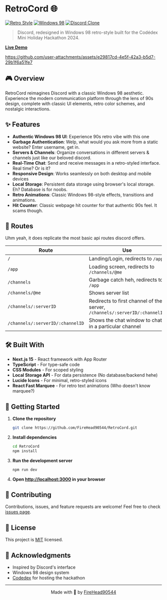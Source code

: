 # RetroCord 🌐

[![Retro Style](https://img.shields.io/badge/Style-90s/Retro-red.svg)](https://github.com/FireHead90544/RetroCord)
[![Windows 98](https://img.shields.io/badge/Theme-Windows%2098-blue.svg)](https://github.com/FireHead90544/RetroCord)
[![Discord Clone](https://img.shields.io/badge/Clone-Discord-purple.svg)](https://github.com/FireHead90544/RetroCord)

> Discord, redesigned in Windows 98 retro-style built for the Codédex Mini Holiday Hackathon 2024.

[**Live Demo**](https://tryretrocord.vercel.app/)

https://github.com/user-attachments/assets/e29817cd-4e5f-42a3-b5d7-29b1f6a51fe7

## 🎮 Overview

RetroCord reimagines Discord with a classic Windows 98 aesthetic. Experience the modern communication platform through the lens of 90s design, complete with classic UI elements, retro color schemes, and nostalgic interactions.

## ✨ Features

- **Authentic Windows 98 UI**: Experience 90s retro vibe with this one
- **Garbage Authentication**: Welp, what would you ask more from a static website? Enter username, get in.
- **Servers & Channels**: Organize conversations in different servers & channels just like our beloved discord.
- **Real-Time Chat**: Send and receive messages in a retro-styled interface. Real time? Or is it?
- **Responsive Design**: Works seamlessly on both desktop and mobile devices
- **Local Storage**: Persistent data storage using browser's local storage. Eh? Database is for noobs.
- **Retro Animations**: Classic Windows 98-style effects, transitions and animations.
- **Hit Counter**: Classic webpage hit counter for that authentic 90s feel. It scams though.

## 🌌 Routes

Uhm yeah, it does replicate the most basic api routes discord offers.

| Route                            | Use                                                                        |
|----------------------------------|----------------------------------------------------------------------------|
| `/`                              | Landing/Login, redirects to `/app`                                         |
| `/app`                           | Loading screen, redirects to `/channels/@me`                               |
| `/channels`                      | Garbage catch heh, redirects to `/app`                                     |
| `/channels/@me`                  | Shows server list                                                          |
| `/channels/:serverID`            | Redirects to first channel of the server, `/channels/:serverID/:channelID` |
| `/channels/:serverID/:channelID` | Shows the chat window to chat in a particular channel                      |

## 🛠️ Built With

- **Next.js 15** - React framework with App Router
- **TypeScript** - For type-safe code
- **CSS Modules** - For scoped styling
- **Local Storage API** - For data persistence (No database/backend hehe)
- **Lucide Icons** - For minimal, retro-styled icons
- **React Fast Marquee** - For retro text animations (Who doesn't know marquee?)

## 🚀 Getting Started

1. **Clone the repository**
   ```bash
   git clone https://github.com/FireHead90544/RetroCord.git
   ```

2. **Install dependencies**
   ```bash
   cd RetroCord
   npm install
   ```

3. **Run the development server**
   ```bash
   npm run dev
   ```

4. **Open [http://localhost:3000](http://localhost:3000) in your browser**

## 🤝 Contributing

Contributions, issues, and feature requests are welcome! Feel free to check [issues page](https://github.com/FireHead90544/RetroCord/issues).

## 📝 License

This project is [MIT](LICENSE) licensed.

## 🙏 Acknowledgments

- Inspired by Discord's interface
- Windows 98 design system
- [Codedex](https://codedex.io) for hosting the hackathon

---

<p align="center">Made with 💜 by <a href="https://github.com/FireHead90544">FireHead90544</a></p>
